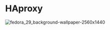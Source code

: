 # HAproxy
![fedora_29_background-wallpaper-2560x1440](https://user-images.githubusercontent.com/44028461/114879773-c871f700-9e01-11eb-929b-af4ab65aff89.jpg)

